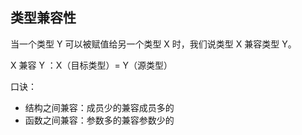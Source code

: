 ## 类型兼容性

当一个类型 Y 可以被赋值给另一个类型 X 时，我们说类型 X 兼容类型 Y。

X 兼容 Y ：X（目标类型）= Y（源类型）

口诀：

- 结构之间兼容：成员少的兼容成员多的
- 函数之间兼容：参数多的兼容参数少的